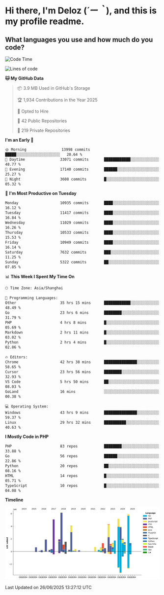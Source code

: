 # **Hi there, I'm Deloz (*´ー｀*), and this is my profile readme.**

## **What languages you use and how much do you code?**

<!--START_SECTION:waka-->
![Code Time](http://img.shields.io/badge/Code%20Time-6%2C775%20hrs%2038%20mins-blue)

![Lines of code](https://img.shields.io/badge/From%20Hello%20World%20I%27ve%20Written-56.2%20million%20lines%20of%20code-blue)

**🐱 My GitHub Data** 

> 📦 3.9 MB Used in GitHub's Storage 
 > 
> 🏆 1,934 Contributions in the Year 2025
 > 
> 💼 Opted to Hire
 > 
> 📜 42 Public Repositories 
 > 
> 🔑 219 Private Repositories 
 > 
**I'm an Early 🐤** 

```text
🌞 Morning                13998 commits       █████░░░░░░░░░░░░░░░░░░░░   20.64 % 
🌆 Daytime                33071 commits       ████████████░░░░░░░░░░░░░   48.77 % 
🌃 Evening                17140 commits       ██████░░░░░░░░░░░░░░░░░░░   25.27 % 
🌙 Night                  3608 commits        █░░░░░░░░░░░░░░░░░░░░░░░░   05.32 % 
```
📅 **I'm Most Productive on Tuesday** 

```text
Monday                   10935 commits       ████░░░░░░░░░░░░░░░░░░░░░   16.12 % 
Tuesday                  11417 commits       ████░░░░░░░░░░░░░░░░░░░░░   16.84 % 
Wednesday                11029 commits       ████░░░░░░░░░░░░░░░░░░░░░   16.26 % 
Thursday                 10533 commits       ████░░░░░░░░░░░░░░░░░░░░░   15.53 % 
Friday                   10949 commits       ████░░░░░░░░░░░░░░░░░░░░░   16.14 % 
Saturday                 7632 commits        ███░░░░░░░░░░░░░░░░░░░░░░   11.25 % 
Sunday                   5322 commits        ██░░░░░░░░░░░░░░░░░░░░░░░   07.85 % 
```


📊 **This Week I Spent My Time On** 

```text
🕑︎ Time Zone: Asia/Shanghai

💬 Programming Languages: 
Other                    35 hrs 15 mins      ████████████░░░░░░░░░░░░░   48.49 % 
Go                       23 hrs 6 mins       ████████░░░░░░░░░░░░░░░░░   31.79 % 
PHP                      4 hrs 8 mins        █░░░░░░░░░░░░░░░░░░░░░░░░   05.69 % 
Markdown                 2 hrs 11 mins       █░░░░░░░░░░░░░░░░░░░░░░░░   03.02 % 
Python                   2 hrs 4 mins        █░░░░░░░░░░░░░░░░░░░░░░░░   02.86 % 

🔥 Editors: 
Chrome                   42 hrs 38 mins      ███████████████░░░░░░░░░░   58.65 % 
Cursor                   23 hrs 56 mins      ████████░░░░░░░░░░░░░░░░░   32.93 % 
VS Code                  5 hrs 50 mins       ██░░░░░░░░░░░░░░░░░░░░░░░   08.03 % 
GoLand                   16 mins             ░░░░░░░░░░░░░░░░░░░░░░░░░   00.38 % 

💻 Operating System: 
Windows                  43 hrs 9 mins       ███████████████░░░░░░░░░░   59.37 % 
Linux                    29 hrs 32 mins      ██████████░░░░░░░░░░░░░░░   40.63 % 
```

**I Mostly Code in PHP** 

```text
PHP                      83 repos            ████████░░░░░░░░░░░░░░░░░   33.88 % 
Go                       56 repos            ██████░░░░░░░░░░░░░░░░░░░   22.86 % 
Python                   20 repos            ██░░░░░░░░░░░░░░░░░░░░░░░   08.16 % 
HTML                     14 repos            █░░░░░░░░░░░░░░░░░░░░░░░░   05.71 % 
TypeScript               10 repos            █░░░░░░░░░░░░░░░░░░░░░░░░   04.08 % 
```



**Timeline**

![Lines of Code chart](https://raw.githubusercontent.com/deloz/deloz/main/assets/bar_graph.png)


 Last Updated on 26/06/2025 13:27:12 UTC
<!--END_SECTION:waka-->
